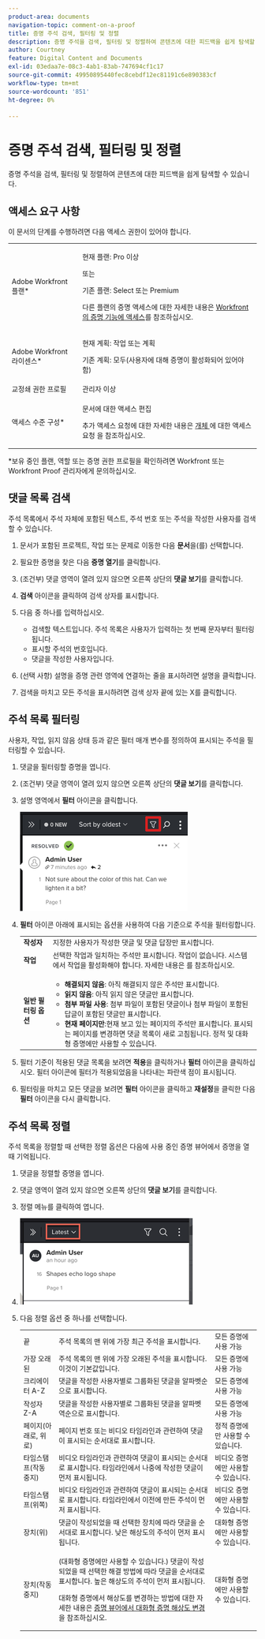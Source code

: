 ```yaml
---
product-area: documents
navigation-topic: comment-on-a-proof
title: 증명 주석 검색, 필터링 및 정렬
description: 증명 주석을 검색, 필터링 및 정렬하여 콘텐츠에 대한 피드백을 쉽게 탐색할 수 있습니다.
author: Courtney
feature: Digital Content and Documents
exl-id: 03edaa7e-08c3-4ab1-83ab-747694cf1c17
source-git-commit: 49950895440fec8cebdf12ec81191c6e890383cf
workflow-type: tm+mt
source-wordcount: '851'
ht-degree: 0%

---
```


# 증명 주석 검색, 필터링 및 정렬

증명 주석을 검색, 필터링 및 정렬하여 콘텐츠에 대한 피드백을 쉽게 탐색할 수 있습니다.

## 액세스 요구 사항

이 문서의 단계를 수행하려면 다음 액세스 권한이 있어야 합니다.

<table style="table-layout:auto"> 
 <col> 
 <col> 
 <tbody> 
  <tr> 
   <td role="rowheader">Adobe Workfront 플랜*</td> 
   <td> <p>현재 플랜: Pro 이상</p> <p>또는</p> <p>기존 플랜: Select 또는 Premium</p> <p>다른 플랜의 증명 액세스에 대한 자세한 내용은 <a href="/help/quicksilver/administration-and-setup/manage-workfront/configure-proofing/access-to-proofing-functionality.md" class="MCXref xref">Workfront의 증명 기능에 액세스</a>를 참조하십시오.</p> </td> 
  </tr> 
  <tr> 
   <td role="rowheader">Adobe Workfront 라이센스*</td> 
   <td> <p>현재 계획: 작업 또는 계획</p> <p>기존 계획: 모두(사용자에 대해 증명이 활성화되어 있어야 함)</p> </td> 
  </tr> 
  <tr> 
   <td role="rowheader">교정쇄 권한 프로필 </td> 
   <td>관리자 이상</td> 
  </tr> 
  <tr> 
   <td role="rowheader">액세스 수준 구성*</td> 
   <td> <p>문서에 대한 액세스 편집</p> <p>추가 액세스 요청에 대한 자세한 내용은 <a href="../../../../workfront-basics/grant-and-request-access-to-objects/request-access.md" class="MCXref xref">개체 </a>에 대한 액세스 요청 을 참조하십시오.</p> </td> 
  </tr> 
 </tbody> 
</table>

&#42;보유 중인 플랜, 역할 또는 증명 권한 프로필을 확인하려면 Workfront 또는 Workfront Proof 관리자에게 문의하십시오.

## 댓글 목록 검색

주석 목록에서 주석 자체에 포함된 텍스트, 주석 번호 또는 주석을 작성한 사용자를 검색할 수 있습니다.

1. 문서가 포함된 프로젝트, 작업 또는 문제로 이동한 다음 **문서**&#x200B;을(를) 선택합니다.
1. 필요한 증명을 찾은 다음 **증명 열기**&#x200B;를 클릭합니다.

1. (조건부) 댓글 영역이 열려 있지 않으면 오른쪽 상단의 **댓글 보기**&#x200B;를 클릭합니다.
1. **검색** 아이콘을 클릭하여 검색 상자를 표시합니다.

1. 다음 중 하나를 입력하십시오.

   * 검색할 텍스트입니다. 주석 목록은 사용자가 입력하는 첫 번째 문자부터 필터링됩니다.
   * 표시할 주석의 번호입니다.
   * 댓글을 작성한 사용자입니다.

1. (선택 사항) 설명을 증명 관련 영역에 연결하는 줄을 표시하려면 설명을 클릭합니다.
1. 검색을 마치고 모든 주석을 표시하려면 검색 상자 끝에 있는 X를 클릭합니다.

## 주석 목록 필터링

사용자, 작업, 읽지 않음 상태 등과 같은 필터 매개 변수를 정의하여 표시되는 주석을 필터링할 수 있습니다.

1. 댓글을 필터링할 증명을 엽니다.
1. (조건부) 댓글 영역이 열려 있지 않으면 오른쪽 상단의 **댓글 보기**&#x200B;를 클릭합니다.
1. 설명 영역에서 **필터** 아이콘을 클릭합니다.

   ![proof_comment_filter.png](assets/proof-comment-filter.png)

1. **필터** 아이콘 아래에 표시되는 옵션을 사용하여 다음 기준으로 주석을 필터링합니다.

   <table style="table-layout:auto"> 
    <col> 
    <col> 
    <tbody> 
     <tr> 
      <td role="rowheader"><strong>작성자</strong> </td> 
      <td>지정한 사용자가 작성한 댓글 및 댓글 답장만 표시합니다. </td> 
     </tr> 
     <tr> 
      <td role="rowheader"><strong>작업</strong> </td> 
      <td>선택한 작업과 일치하는 주석만 표시합니다. 작업이 없습니다. 시스템에서 작업을 활성화해야 합니다. 자세한 내용은 를 참조하십시오.<!--
        &nbsp;
       --></td> 
     </tr> 
     <tr> 
      <td role="rowheader"><strong>일반 필터링 옵션</strong> </td> 
      <td> 
       <ul> 
        <li><strong>해결되지 않음</strong>: 아직 해결되지 않은 주석만 표시합니다. </li> 
        <li><strong>읽지 않음</strong>: 아직 읽지 않은 댓글만 표시합니다. </li> 
        <li><strong>첨부 파일 사용</strong>: 첨부 파일이 포함된 댓글이나 첨부 파일이 포함된 답글이 포함된 댓글만 표시합니다.</li> 
        <li><strong>현재 페이지만</strong>:현재 보고 있는 페이지의 주석만 표시합니다. 표시되는 페이지를 변경하면 댓글 목록이 새로 고침됩니다. 정적 및 대화형 증명에만 사용할 수 있습니다.</li> 
       </ul> </td> 
     </tr> 
    </tbody> 
   </table>

1. 필터 기준이 적용된 댓글 목록을 보려면 **적용**&#x200B;을 클릭하거나 **필터** 아이콘을 클릭하십시오. 필터 아이콘에 필터가 적용되었음을 나타내는 파란색 점이 표시됩니다.

1. 필터링을 마치고 모든 댓글을 보려면 **필터** 아이콘을 클릭하고 **재설정**&#x200B;을 클릭한 다음 **필터** 아이콘을 다시 클릭합니다.

## 주석 목록 정렬

주석 목록을 정렬할 때 선택한 정렬 옵션은 다음에 사용 중인 증명 뷰어에서 증명을 열 때 기억됩니다.

1. 댓글을 정렬할 증명을 엽니다.
1. 댓글 영역이 열려 있지 않으면 오른쪽 상단의 **댓글 보기**&#x200B;를 클릭합니다.

1. 정렬 메뉴를 클릭하여 엽니다.
1. ![](assets/mceclip3.png)

1. 다음 정렬 옵션 중 하나를 선택합니다.

   <table style="table-layout:auto"> 
    <col> 
    <col> 
    <col> 
    <tbody> 
     <tr> 
      <td role="rowheader">끝</td> 
      <td>주석 목록의 맨 위에 가장 최근 주석을 표시합니다.</td> 
      <td>모든 증명에 사용 가능</td> 
     </tr> 
     <tr> 
      <td role="rowheader">가장 오래된</td> 
      <td>주석 목록의 맨 위에 가장 오래된 주석을 표시합니다. 이것이 기본값입니다. </td> 
      <td>모든 증명에 사용 가능</td> 
     </tr> 
     <tr> 
      <td role="rowheader">크리에이터 A-Z</td> 
      <td>댓글을 작성한 사용자별로 그룹화된 댓글을 알파벳순으로 표시합니다.</td> 
      <td>모든 증명에 사용 가능</td> 
     </tr> 
     <tr> 
      <td role="rowheader">작성자 Z-A</td> 
      <td>댓글을 작성한 사용자별로 그룹화된 댓글을 알파벳 역순으로 표시합니다.</td> 
      <td>모든 증명에 사용 가능</td> 
     </tr> 
     <tr> 
      <td role="rowheader">페이지(아래로, 위로)</td> 
      <td>페이지 번호 또는 비디오 타임라인과 관련하여 댓글이 표시되는 순서대로 표시합니다. </td> 
      <td>정적 증명에만 사용할 수 있습니다.</td> 
     </tr> 
     <tr> 
      <td role="rowheader">타임스탬프(작동 중지)</td> 
      <td>비디오 타임라인과 관련하여 댓글이 표시되는 순서대로 표시합니다. 타임라인에서 나중에 작성한 댓글이 먼저 표시됩니다. </td> 
      <td>비디오 증명에만 사용할 수 있습니다.</td> 
     </tr> 
     <tr> 
      <td role="rowheader">타임스탬프(위쪽)</td> 
      <td>비디오 타임라인과 관련하여 댓글이 표시되는 순서대로 표시합니다. 타임라인에서 이전에 만든 주석이 먼저 표시됩니다. </td> 
      <td>비디오 증명에만 사용할 수 있습니다.</td> 
     </tr> 
     <tr> 
      <td role="rowheader">장치(위)</td> 
      <td>댓글이 작성되었을 때 선택한 장치에 따라 댓글을 순서대로 표시합니다. 낮은 해상도의 주석이 먼저 표시됩니다.</td> 
      <td>대화형 증명에만 사용할 수 있습니다.</td> 
     </tr> 
     <tr> 
      <td role="rowheader">장치(작동 중지)</td> 
      <td> <p>(대화형 증명에만 사용할 수 있습니다.) 댓글이 작성되었을 때 선택한 해결 방법에 따라 댓글을 순서대로 표시합니다. 높은 해상도의 주석이 먼저 표시됩니다.</p> <p>대화형 증명에서 해상도를 변경하는 방법에 대한 자세한 내용은 <a href="../../../../review-and-approve-work/proofing/reviewing-proofs-within-workfront/review-a-proof/view-interactive-content-as-it-appears-in-device.md" class="MCXref xref">증명 뷰어에서 대화형 증명 해상도 변경</a>을 참조하십시오.</p> </td> 
      <td>대화형 증명에만 사용할 수 있습니다.</td> 
     </tr> 
    </tbody> 
   </table>
